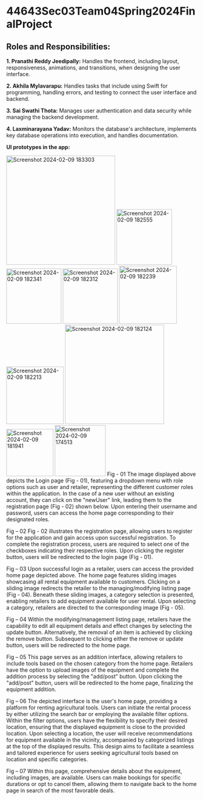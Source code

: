 # 44643Sec03Team04Spring2024FinalProject


## Roles and Responsibilities:

**1. Pranathi Reddy Jeedipally:** Handles the frontend, including layout, responsiveness, animations, and transitions, when designing the user interface.

**2. Akhila Mylavarapu:** Handles tasks that include using Swift for programming, handling errors, and testing to connect the user interface and backend.

**3. Sai Swathi Thota:** Manages user authentication and data security while managing the backend development.

**4. Laxminarayana Yadav:** Monitors the database's architecture, implements key database operations into execution, and handles documentation.

**UI prototypes in the app:**

<img width="287" alt="Screenshot 2024-02-09 183303" src="https://github.com/S567071/44643Sec03Team04Spring2024FinalProject/assets/142835935/9b614052-37c9-4b94-9db3-8500c1070b8d">
<img width="146" alt="Screenshot 2024-02-09 182555" src="https://github.com/S567071/44643Sec03Team04Spring2024FinalProject/assets/142835935/7bc13413-d262-4978-a666-7ab9cafb9013">
<img width="145" alt="Screenshot 2024-02-09 182341" src="https://github.com/S567071/44643Sec03Team04Spring2024FinalProject/assets/142835935/dfa6cc82-4980-484c-b8fb-5f98c709fa12">
<img width="145" alt="Screenshot 2024-02-09 182312" src="https://github.com/S567071/44643Sec03Team04Spring2024FinalProject/assets/142835935/28a61128-8d96-4819-9a83-cfa373169648">
<img width="152" alt="Screenshot 2024-02-09 182239" src="https://github.com/S567071/44643Sec03Team04Spring2024FinalProject/assets/142835935/f05fbf44-6f1d-481c-9b02-9c89b67b925e">
<img width="151" alt="Screenshot 2024-02-09 182213" src="https://github.com/S567071/44643Sec03Team04Spring2024FinalProject/assets/142835935/24846417-7ead-4758-8d6d-3c7c1f0ca3c4">
<img width="261" alt="Screenshot 2024-02-09 182124" src="https://github.com/S567071/44643Sec03Team04Spring2024FinalProject/assets/142835935/db500997-f291-433f-bbc2-36e33b3c2789">
<img width="124" alt="Screenshot 2024-02-09 181941" src="https://github.com/S567071/44643Sec03Team04Spring2024FinalProject/assets/142835935/512bb9a9-70d3-4c10-8d65-aaecaf616a7e">
<img width="134" alt="Screenshot 2024-02-09 174513" src="https://github.com/S567071/44643Sec03Team04Spring2024FinalProject/assets/142835935/69bd0bdc-979b-4202-b6c2-46b005d0963d">
Fig - 01
The image displayed above depicts the Login page (Fig - 01), featuring a dropdown menu with role options such as user and retailer, representing the different customer roles within the application.
In the case of a new user without an existing account, they can click on the "newUser" link, leading them to the registration page (Fig - 02) shown below.
Upon entering their username and password, users can access the home page corresponding to their designated roles.

Fig – 02
Fig - 02 illustrates the registration page, allowing users to register for the application and gain access upon successful registration. 
To complete the registration process, users are required to select one of the checkboxes indicating their respective roles.
Upon clicking the register button, users will be redirected to the login page (Fig - 01).
 
Fig – 03
Upon successful login as a retailer, users can access the provided home page depicted above. The home page features sliding images showcasing all rental equipment available to customers.
Clicking on a sliding image redirects the retailer to the managing/modifying listing page (Fig - 04).
Beneath these sliding images, a category selection is presented, enabling retailers to add equipment available for user rental. Upon selecting a category, retailers are directed to the corresponding image (Fig - 05).
 
Fig – 04
Within the modifying/management listing page, retailers have the capability to edit all equipment details and effect changes by selecting the update button.
Alternatively, the removal of an item is achieved by clicking the remove button. Subsequent to clicking either the remove or update button, users will be redirected to the home page.
 
Fig – 05
This page serves as an addition interface, allowing retailers to include tools based on the chosen category from the home page. 
Retailers have the option to upload images of the equipment and complete the addition process by selecting the "add/post" button. 
Upon clicking the "add/post" button, users will be redirected to the home page, finalizing the equipment addition.
 
Fig – 06
The depicted interface is the user's home page, providing a platform for renting agricultural tools. Users can initiate the rental process by either utilizing the search bar or employing the available filter options. Within the filter options, users have the flexibility to specify their desired location, ensuring that the displayed equipment is close to the provided location.
Upon selecting a location, the user will receive recommendations for equipment available in the vicinity, accompanied by categorized listings at the top of the displayed results. 
This design aims to facilitate a seamless and tailored experience for users seeking agricultural tools based on location and specific categories.
 
Fig – 07
Within this page, comprehensive details about the equipment, including images, are available. 
Users can make bookings for specific durations or opt to cancel them, allowing them to navigate back to the home page in search of the most favorable deals.


 





